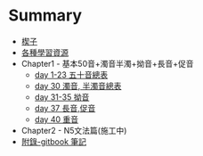 # Summary

* [楔子](README.md)
* [各種學習資源](Chapter0/資源.md)
* Chapter1 - 基本50音+濁音半濁+拗音+長音+促音
    * [day 1-23 五十音總表](Chapter1/五十音表.md)
    * [day 30 濁音, 半濁音總表](Chapter1/濁音半濁音表.md)
    * [day 31-35 拗音](Chapter1/拗音表.md)
    * [day 37 長音,促音](Chapter1/長音促音表.md)
    * [day 40 重音](Chapter1/重音.md)
* Chapter2 - N5文法篇(施工中)
* [附錄-gitbook 筆記](appendix/gitbook.md)

